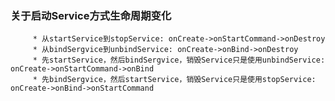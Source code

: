 ### 关于启动Service方式生命周期变化
        
         * 从startService到stopService: onCreate->onStartCommand->onDestroy
         * 从bindSergvice到unbindService: onCreate->onBind->onDestroy
         * 先startService，然后bindSergvice，销毁Service只是使用unbindService: onCreate->onStartCommand->onBind
         * 先bindSergvice，然后startService，销毁Service只是使用stopService: onCreate->onBind->onStartCommand